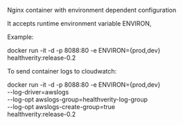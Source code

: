 Nginx container with environment dependent configuration

It accepts runtime environment variable ENVIRON,

Example:

docker run -it -d -p 8088:80 -e ENVIRON={prod,dev} \
  healthverity:release-0.2

To send container logs to cloudwatch:

docker run -it -d -p 8088:80 -e ENVIRON={prod,dev} \
  --log-driver=awslogs \
  --log-opt awslogs-group=healthverity-log-group \
  --log-opt awslogs-create-group=true \
  healthverity:release-0.2
